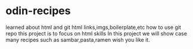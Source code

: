 # odin-recipes
learned about html and git 
html links,imgs,boilerplate,etc
how to use git repo
this project is to focus on html skills
In this project we will show case many recipes
such as sambar,pasta,ramen
wish you like it.